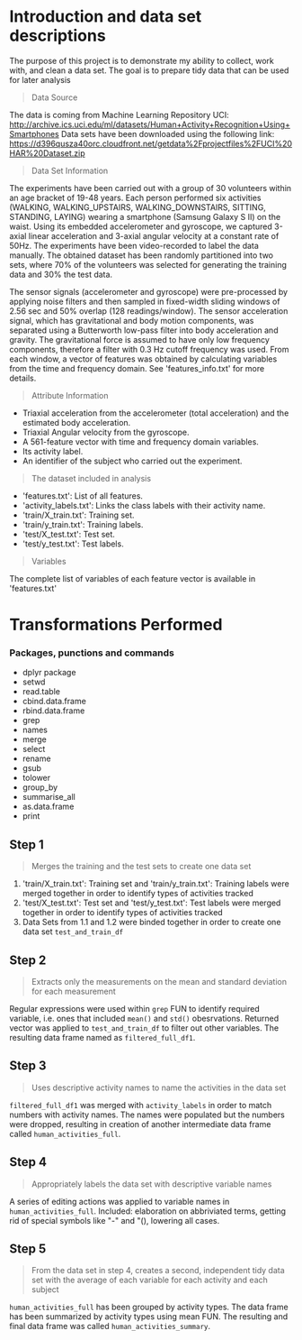 # Introduction and data set descriptions
The purpose of this project is to demonstrate my ability to collect, work with, and clean a data set.
The goal is to prepare tidy data that can be used for later analysis

> Data Source

The data is coming from Machine Learning Repository UCI:
http://archive.ics.uci.edu/ml/datasets/Human+Activity+Recognition+Using+Smartphones
Data sets have been downloaded using the following link:
https://d396qusza40orc.cloudfront.net/getdata%2Fprojectfiles%2FUCI%20HAR%20Dataset.zip

> Data Set Information

The experiments have been carried out with a group of 30 volunteers within an age bracket of 19-48 years. Each person performed six activities (WALKING, WALKING_UPSTAIRS, WALKING_DOWNSTAIRS, SITTING, STANDING, LAYING) wearing a smartphone (Samsung Galaxy S II) on the waist. Using its embedded accelerometer and gyroscope, we captured 3-axial linear acceleration and 3-axial angular velocity at a constant rate of 50Hz. The experiments have been video-recorded to label the data manually. The obtained dataset has been randomly partitioned into two sets, where 70% of the volunteers was selected for generating the training data and 30% the test data. 

The sensor signals (accelerometer and gyroscope) were pre-processed by applying noise filters and then sampled in fixed-width sliding windows of 2.56 sec and 50% overlap (128 readings/window). The sensor acceleration signal, which has gravitational and body motion components, was separated using a Butterworth low-pass filter into body acceleration and gravity. The gravitational force is assumed to have only low frequency components, therefore a filter with 0.3 Hz cutoff frequency was used. From each window, a vector of features was obtained by calculating variables from the time and frequency domain. See 'features_info.txt' for more details. 

> Attribute Information

- Triaxial acceleration from the accelerometer (total acceleration) and the estimated body acceleration.
- Triaxial Angular velocity from the gyroscope. 
- A 561-feature vector with time and frequency domain variables. 
- Its activity label. 
- An identifier of the subject who carried out the experiment.

> The dataset included in analysis

- 'features.txt': List of all features.
- 'activity_labels.txt': Links the class labels with their activity name.
- 'train/X_train.txt': Training set.
- 'train/y_train.txt': Training labels.
- 'test/X_test.txt': Test set.
- 'test/y_test.txt': Test labels.

> Variables

The complete list of variables of each feature vector is available in 'features.txt'

# Transformations Performed

### Packages, punctions and commands
* dplyr package
* setwd
* read.table
* cbind.data.frame
* rbind.data.frame
* grep
* names
* merge
* select
* rename
* gsub
* tolower
* group_by
* summarise_all
* as.data.frame
* print

## Step 1
> Merges the training and the test sets to create one data set

1. 'train/X_train.txt': Training set and 'train/y_train.txt': Training labels were merged together in order to identify types of activities tracked
2. 'test/X_test.txt': Test set and 'test/y_test.txt': Test labels were merged together in order to identify types of activities tracked
3. Data Sets from 1.1 and 1.2 were binded together in order to create one data set `test_and_train_df`

## Step 2
> Extracts only the measurements on the mean and standard deviation for each measurement

Regular expressions were used within `grep` FUN to identify required variable, i.e. ones that included `mean()` and `std()` obesrvations.
Returned vector was applied to `test_and_train_df` to filter out other variables. The resulting data frame named as `filtered_full_df1`.

## Step 3
> Uses descriptive activity names to name the activities in the data set

`filtered_full_df1` was merged with `activity_labels` in order to match numbers with activity names. The names were populated but the numbers were dropped, resulting in creation of another intermediate data frame called `human_activities_full`. 

## Step 4 
> Appropriately labels the data set with descriptive variable names

A series of editing actions was applied to variable names in `human_activities_full`. Included: elaboration on abbriviated terms, getting rid of special symbols like "-" and "(), lowering all cases.

## Step 5
> From the data set in step 4, creates a second, independent tidy data set with the average of each variable for each activity and each subject

`human_activities_full` has been grouped by activity types. The data frame has been summarized by activity types using mean FUN. The resulting and final data frame was called `human_activities_summary`.
